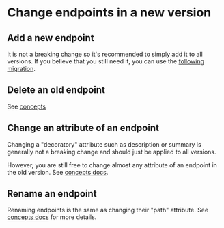 # Change endpoints in a new version

## Add a new endpoint

It is not a breaking change so it's recommended to simply add it to all versions. If you believe that you still need it, you can use the [following migration](../../concepts/endpoint_migrations.md#defining-endpoints-that-didnt-exist-in-old-versions).

## Delete an old endpoint

See [concepts](../../concepts/endpoint_migrations.md#defining-endpoints-that-didnt-exist-in-new-versions)

## Change an attribute of an endpoint

Changing a "decoratory" attribute such as description or summary is generally not a breaking change and should just be applied to all versions.

However, you are still free to change almost any attribute of an endpoint in the old version. See [concepts docs](../../concepts/endpoint_migrations.md#changing-endpoint-attributes).

## Rename an endpoint

Renaming endpoints is the same as changing their "path" attribute. See [concepts docs](../../concepts/endpoint_migrations.md#changing-endpoint-attributes) for more details.
